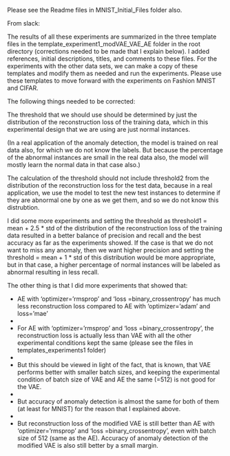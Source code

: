 Please see the Readme files in MNIST_Initial_Files folder also.

From slack:

The results of all these experiments are summarized in the three template files in the template_experiment1_modVAE_VAE_AE folder in the root
directory (corrections needed to be made that I explain below). I added references, initial descriptions, titles, and comments to these files. 
For the experiments with the other data sets, we can make a copy of these templates and modify them as needed and run the experiments.
Please use these templates to move forward with the experiments on Fashion MNIST and CIFAR.

The following things needed to be corrected:

The threshold that we should use should be determined by just the distribution of the reconstruction loss of the training data, 
which in this experimental design that we are using are just normal instances.

(In a real application of the anomaly detection, the model is trained on real data also, for which we do not know the labels. 
But because the percentage of the abnormal instances are small in the real data also, the model will mostly learn the normal 
data in that case also.)  

The calculation of the threshold should not include threshold2 from the distribution of the reconstruction loss for the test data, 
because in a real application, we use the model to test the new test instances to determine if they are abnormal one by one as we get them, 
and so we do not know this distrubtion.

I did some more experiments and setting the threshold as threshold1 = mean + 2.5 * std of the distribution of the reconstruction loss 
of the training data resulted in a better balance of precision and recall and the best accuracy as far as the experiments showed. 
If the case is that we do not want to miss any anomaly, then we want higher precision and setting the threshold = mean + 1 * std of 
this distribution would be more appropriate, but in that case, a higher percentage of normal instances will be labeled as abnormal 
resulting in less recall.

The other thing is that I did more experiments that showed that:

- AE with ‘optimizer=’rmsprop’ and ‘loss =binary_crossentropy’ has much less reconstruction loss compared to AE with 
  ‘optimizer=’adam’ and loss=’mae’
- 
- For AE with ‘optimizer=’rmsprop’ and ‘loss =binary_crossentropy’, the reconstruction loss is actually less than VAE 
  with all the other experimental conditions kept the same (please see the files in templates_experiments1 folder)
- 
- But this should be viewed in light of the fact, that is known, that VAE performs better with smaller batch sizes, and keeping 
  the experimental condition of batch size of VAE and AE the same (=512) is not good for the VAE.
- 
- But accuracy of anomaly detection is almost the same for both of them (at least for MNIST) for the reason that I explained above.
- 
- But reconstruction loss of the modified VAE is still better than AE with ‘optimizer=’rmsprop’ and ‘loss =binary_crossentropy’,
  even with batch size of 512 (same as the AE). Accuracy of anomaly detection of the modified VAE is also still better by a small margin.
